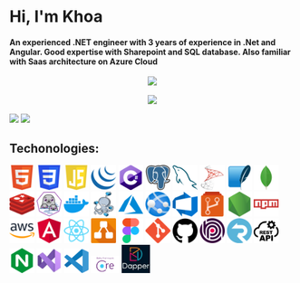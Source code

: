 # Hi, I'm Khoa

#### An experienced .NET engineer with 3 years of experience in .Net and Angular. Good expertise with Sharepoint and SQL database. Also familiar with Saas architecture on Azure Cloud

<p align='center'>
<!-- <img src='https://github-profile-trophy.vercel.app/?username=tynab&theme=dracula&column=6'> -->
<img src='https://hacked-github-stat-trophies.vercel.app/?username=p3t3r276&theme=dracula&column=11'>
</p>

<p align='center'>
<img src='https://github-widgetbox.vercel.app/api/profile?username=p3t3r276&data=followers,repositories,stars,commits'>
</p>


<p align='left'>
<!-- <img algin='left' width='49%' src='https://github-readme-stats.vercel.app/api?username=tynab&count_private=true&show_icons=true&theme=dracula' /> -->
<img algin='left' width='49.7%' src='https://readme-stats-fabio-vicente.vercel.app/api?username=p3t3r276&count_private=true&show_icons=true&theme=dracula' />
<img algin='right' width='49.7%' src='https://github-readme-streak-stats.herokuapp.com/?user=p3t3r276&theme=dracula' />
</p>

## Techonologies:
<p algin='center'>
    <img src='pics/HTML.png' width='44' title='HTML'>
    <img src='pics/CSS.png' width='44' title='CSS'>
    <img src='pics/JS.png' width='44' title='JavaScript'>
    <img src='pics/jQuery.png' width='44' title='jQuery'>
    <img src='pics/CS.png' width='44' title='C#'>
    <img src='pics/Postgre.png' width='44' title='PostgreSQL'>
    <img src='pics/MySQL.png' width='44' title='MySQL'>
    <img src='pics/MSSS.png' width='44' title='Microsoft SQL Server'>
    <img src='pics/SqLite.png' width='44' title='SQLite'>
    <img src='pics/MongoDb.png' width='44' title='MongoDB'>
    <img src='pics/Redis.png' width='44' title='Redis'>
    <img src='pics/Podman.png' width='44' title='Podman'>
    <img src='pics/Docker.png' width='44' title='Docker'>
    <img src='pics/DockerCompose.png' width='44' title='Docker Compose'>
    <img src='pics/Azure.png' width='44' title='Azure'>
    <img src='pics/AzureAppService.png' width='44' title='Azure App Service'>
    <img src='pics/AzureDevops.png' width='44' title='Azure Devops'>
    <img src='pics/AzureRepos.png' width='44' title='Azure Repos'>
    <img src='pics/Nodejs.png' width='44' title='Node.js'>
    <img src='pics/npm.png' width='44' title='node package manager'>
    <img src='pics/AWS.png' width='44' title='Amazon Web Services'>
    <img src='pics/Angular.png' width='44' title='Angular'>
    <img src='pics/React.png' width='44' title='React'>
    <img src='pics/drawio.png' width='44' title='draw.io'>
    <img src='pics/Figma.png' width='44' title='Figma'>
    <img src='pics/Git.png' width='44' title='Git'>
    <img src='pics/Github.png' width='44' title='Github'>
    <img src='pics/ABP.png' width='44' title='ABP Framework'>
    <img src='pics/SignalR.png' width='44' title='SignalR'>
    <img src='pics/restapi.png' width='44' title='Rest API'>
    <img src='pics/NGINX.png' width='44' title='NGINX'>
    <img src='pics/visualstudio.jpg' width='44' title='Visual Studio'>
    <img src='pics/code.svg' width='44' title='Visual Studio Code'>
    <img src='pics/ef-core-2.png' width='50' title='Entity Framework Core'>
    <img src='pics/dapper.png' width='50' title='Dapper'>
</p>

